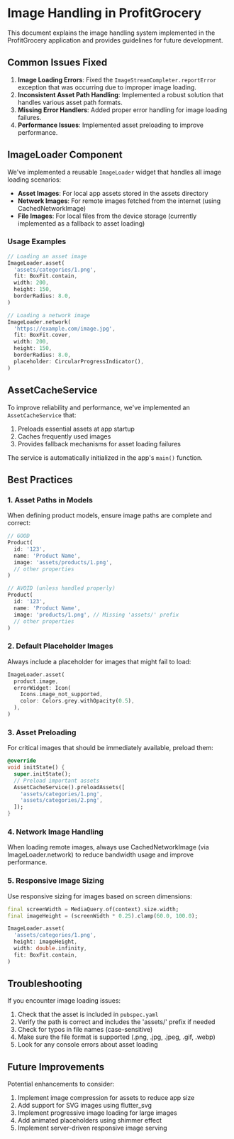 # Image Handling in ProfitGrocery

This document explains the image handling system implemented in the ProfitGrocery application and provides guidelines for future development.

## Common Issues Fixed

1. **Image Loading Errors**: Fixed the `ImageStreamCompleter.reportError` exception that was occurring due to improper image loading.
2. **Inconsistent Asset Path Handling**: Implemented a robust solution that handles various asset path formats.
3. **Missing Error Handlers**: Added proper error handling for image loading failures.
4. **Performance Issues**: Implemented asset preloading to improve performance.

## ImageLoader Component

We've implemented a reusable `ImageLoader` widget that handles all image loading scenarios:

- **Asset Images**: For local app assets stored in the assets directory
- **Network Images**: For remote images fetched from the internet (using CachedNetworkImage)
- **File Images**: For local files from the device storage (currently implemented as a fallback to asset loading)

### Usage Examples

```dart
// Loading an asset image
ImageLoader.asset(
  'assets/categories/1.png',
  fit: BoxFit.contain,
  width: 200,
  height: 150,
  borderRadius: 8.0,
)

// Loading a network image
ImageLoader.network(
  'https://example.com/image.jpg',
  fit: BoxFit.cover,
  width: 200,
  height: 150,
  borderRadius: 8.0,
  placeholder: CircularProgressIndicator(),
)
```

## AssetCacheService

To improve reliability and performance, we've implemented an `AssetCacheService` that:

1. Preloads essential assets at app startup
2. Caches frequently used images
3. Provides fallback mechanisms for asset loading failures

The service is automatically initialized in the app's `main()` function.

## Best Practices

### 1. Asset Paths in Models

When defining product models, ensure image paths are complete and correct:

```dart
// GOOD
Product(
  id: '123',
  name: 'Product Name',
  image: 'assets/products/1.png',
  // other properties
)

// AVOID (unless handled properly)
Product(
  id: '123',
  name: 'Product Name',
  image: 'products/1.png', // Missing 'assets/' prefix
  // other properties
)
```

### 2. Default Placeholder Images

Always include a placeholder for images that might fail to load:

```dart
ImageLoader.asset(
  product.image,
  errorWidget: Icon(
    Icons.image_not_supported,
    color: Colors.grey.withOpacity(0.5),
  ),
)
```

### 3. Asset Preloading

For critical images that should be immediately available, preload them:

```dart
@override
void initState() {
  super.initState();
  // Preload important assets
  AssetCacheService().preloadAssets([
    'assets/categories/1.png',
    'assets/categories/2.png',
  ]);
}
```

### 4. Network Image Handling

When loading remote images, always use CachedNetworkImage (via ImageLoader.network) to reduce bandwidth usage and improve performance.

### 5. Responsive Image Sizing

Use responsive sizing for images based on screen dimensions:

```dart
final screenWidth = MediaQuery.of(context).size.width;
final imageHeight = (screenWidth * 0.25).clamp(60.0, 100.0);

ImageLoader.asset(
  'assets/categories/1.png',
  height: imageHeight,
  width: double.infinity,
  fit: BoxFit.contain,
)
```

## Troubleshooting

If you encounter image loading issues:

1. Check that the asset is included in `pubspec.yaml`
2. Verify the path is correct and includes the 'assets/' prefix if needed
3. Check for typos in file names (case-sensitive)
4. Make sure the file format is supported (.png, .jpg, .jpeg, .gif, .webp)
5. Look for any console errors about asset loading

## Future Improvements

Potential enhancements to consider:

1. Implement image compression for assets to reduce app size
2. Add support for SVG images using flutter_svg
3. Implement progressive image loading for large images
4. Add animated placeholders using shimmer effect
5. Implement server-driven responsive image serving

